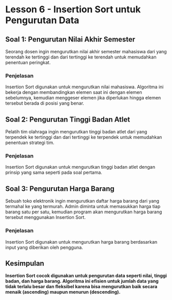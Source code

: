 # Lesson 6 - Insertion Sort untuk Pengurutan Data

## Soal 1: Pengurutan Nilai Akhir Semester
Seorang dosen ingin mengurutkan nilai akhir semester mahasiswa dari yang terendah ke tertinggi dan dari tertinggi ke terendah untuk memudahkan penentuan peringkat.

### **Penjelasan**
Insertion Sort digunakan untuk mengurutkan nilai mahasiswa. Algoritma ini bekerja dengan membandingkan elemen saat ini dengan elemen sebelumnya, kemudian menggeser elemen jika diperlukan hingga elemen tersebut berada di posisi yang benar.

## Soal 2: Pengurutan Tinggi Badan Atlet
Pelatih tim olahraga ingin mengurutkan tinggi badan atlet dari yang terpendek ke tertinggi dan dari tertinggi ke terpendek untuk memudahkan penentuan strategi tim.

### **Penjelasan**
Insertion Sort digunakan untuk mengurutkan tinggi badan atlet dengan prinsip yang sama seperti pada soal pertama.

## Soal 3: Pengurutan Harga Barang
Sebuah toko elektronik ingin mengurutkan daftar harga barang dari yang termahal ke yang termurah. Admin diminta untuk memasukkan harga tiap barang satu per satu, kemudian program akan mengurutkan harga barang tersebut menggunakan Insertion Sort.

### **Penjelasan**
Insertion Sort digunakan untuk mengurutkan harga barang berdasarkan input yang diberikan oleh pengguna.

## **Kesimpulan**
**Insertion Sort cocok digunakan untuk pengurutan data seperti nilai, tinggi badan, dan harga barang. Algoritma ini efisien untuk jumlah data yang tidak terlalu besar dan fleksibel karena bisa mengurutkan baik secara menaik (ascending) maupun menurun (descending).**
